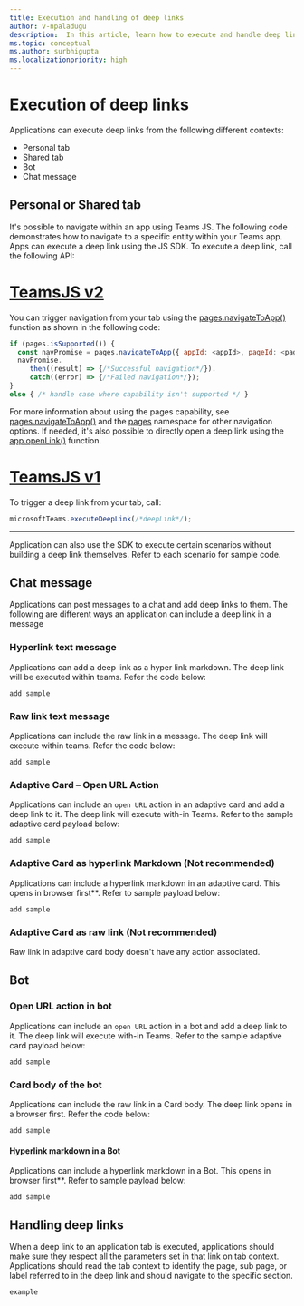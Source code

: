```yaml
---
title: Execution and handling of deep links
author: v-npaladugu
description:  In this article, learn how to execute and handle deep links in your Microsoft Teams.
ms.topic: conceptual
ms.author: surbhigupta
ms.localizationpriority: high
---
```


# Execution of deep links

Applications can execute deep links from the following different contexts:

* Personal tab
* Shared tab
* Bot
* Chat message

## Personal or Shared tab

It's possible to navigate within an app using Teams JS. The following code demonstrates how to navigate to a specific entity within your Teams app. Apps can execute a deep link using the JS SDK. To execute a deep link, call the following API:

# [TeamsJS v2](#tab/teamsjs-v2)

You can trigger navigation from your tab using the [pages.navigateToApp()](/javascript/api/@microsoft/teams-js/pages?view=msteams-client-js-latest#@microsoft-teams-js-pages-navigatetoapp&preserve-view=true) function as shown in the following code:

```javascript
if (pages.isSupported()) {
  const navPromise = pages.navigateToApp({ appId: <appId>, pageId: <pageId>, webUrl: <webUrl>, subPageId: <subPageId>, channelId:<channelId>});
  navPromise.
     then((result) => {/*Successful navigation*/}).
     catch((error) => {/*Failed navigation*/});
}
else { /* handle case where capability isn't supported */ }
```

For more information about using the pages capability, see [pages.navigateToApp()](/javascript/api/@microsoft/teams-js/pages?view=msteams-client-js-latest#@microsoft-teams-js-pages-navigatetoapp&preserve-view=true) and the [pages](/javascript/api/@microsoft/teams-js/pages?view=msteams-client-js-latest&preserve-view=true) namespace for other navigation options. If needed, it's also possible to directly open a deep link using the [app.openLink()](/javascript/api/@microsoft/teams-js/app?view=msteams-client-js-latest#@microsoft-teams-js-app-openlink&preserve-view=true) function.

# [TeamsJS v1](#tab/teamsjs-v1)

To trigger a deep link from your tab, call:

```javascript
microsoftTeams.executeDeepLink(/*deepLink*/);
```

---

Application can also use the SDK to execute certain scenarios without building a deep link themselves. Refer to each scenario for sample code.

## Chat message

Applications can post messages to a chat and add deep links to them. The following are different ways an application can include a deep link in a message

### Hyperlink text message

Applications can add a deep link as a hyper link markdown. The deep link will be executed within teams. Refer the code below:

`add sample`

### Raw link text message

Applications can include the raw link in a message. The deep link will execute within teams. Refer the code below:

`add sample`

### Adaptive Card – Open URL Action  

Applications can include an `open URL` action in an adaptive card and add a deep link to it. The deep link will execute with-in Teams. Refer to the sample adaptive card payload below:

`add sample`

### Adaptive Card as hyperlink Markdown (Not recommended)

Applications can include a hyperlink markdown in an adaptive card. This opens in browser first**. Refer to sample payload below:

`add sample`

### Adaptive Card as raw link (Not recommended)

Raw link in adaptive card body doesn't have any action associated.

## Bot

### Open URL action in bot

Applications can include an `open URL` action in a bot and add a deep link to it. The deep link will execute with-in Teams. Refer to the sample adaptive card payload below:

`add sample`

### Card body of the bot

Applications can include the raw link in a Card body. The deep link opens in a browser first. Refer the code below:

`add sample`

#### Hyperlink markdown in a Bot

Applications can include a hyperlink markdown in a Bot. This opens in browser first**. Refer to sample payload below:

`add sample`

## Handling deep links

When a deep link to an application tab is executed, applications should make sure they respect all the parameters set in that link on tab context. Applications should read the tab context to identify the page, sub page, or label referred to in the deep link and should navigate to the specific section.

`example`
